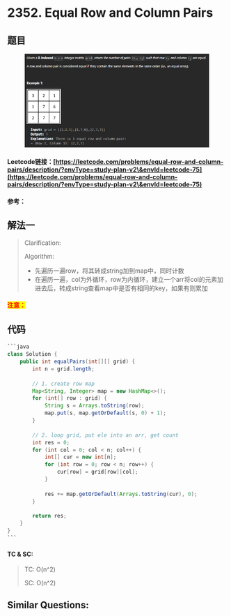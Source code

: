 # 2352. Equal Row and Column Pairs

## 题目

<figure><img src="../../.gitbook/assets/image.png" alt=""><figcaption></figcaption></figure>

#### Leetcode链接：[https://leetcode.com/problems/equal-row-and-column-pairs/description/?envType=study-plan-v2\&envId=leetcode-75](https://leetcode.com/problems/equal-row-and-column-pairs/description/?envType=study-plan-v2\&envId=leetcode-75)

#### 参考：

## 解法一

> Clarification:&#x20;
>
> Algorithm:&#x20;
>
> * 先遍历一遍row，将其转成string加到map中，同时计数
> * 在遍历一遍，col为外循环，row为内循环，建立一个arr将col的元素加进去后，转成string查看map中是否有相同的key，如果有则累加

#### <mark style="color:red;">注意：</mark>

## 代码

````java
```java
class Solution {
    public int equalPairs(int[][] grid) {
        int n = grid.length;

        // 1. create row map
        Map<String, Integer> map = new HashMap<>();
        for (int[] row : grid) {
            String s = Arrays.toString(row);
            map.put(s, map.getOrDefault(s, 0) + 1);
        }

        // 2. loop grid, put ele into an arr, get count
        int res = 0;
        for (int col = 0; col < n; col++) {
            int[] cur = new int[n];
            for (int row = 0; row < n; row++) {
                cur[row] = grid[row][col];
            }

            res += map.getOrDefault(Arrays.toString(cur), 0);
        }

        return res;
    }
}
```
````

#### TC & SC:&#x20;

> TC: O(n^2)
>
> SC: O(n^2)

## **Similar Questions:**&#x20;
